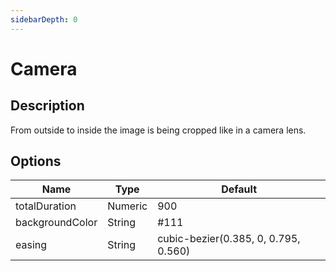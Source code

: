 ```yaml
---
sidebarDepth: 0
---
```


# Camera

## Description

From outside to inside the image is being cropped like in a camera lens.

## Options

| Name | Type | Default |
|------|------|---------|
| totalDuration | Numeric | 900 |
| backgroundColor | String | #111 |
| easing | String | cubic-bezier(0.385, 0, 0.795, 0.560) |
